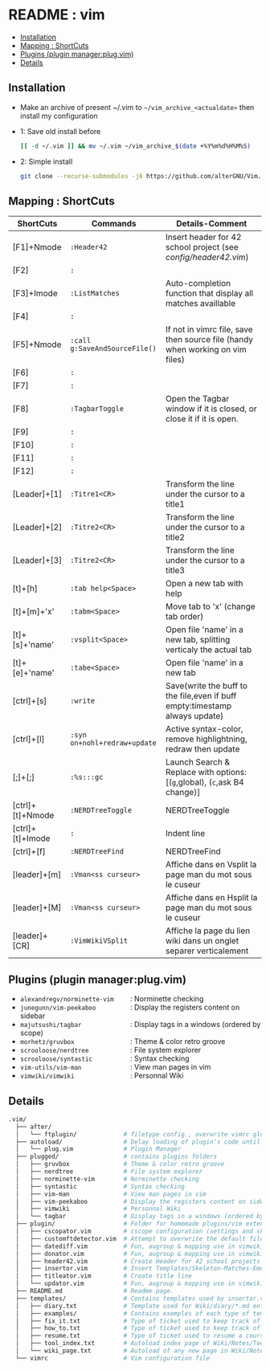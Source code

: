 # README : vim

* [Installation](#installation)
* [Mapping : ShortCuts](#mapping--shortcuts)
* [Plugins (plugin manager:plug.vim)](#plugins-plugin-managerplugvim)
* [Details](#details)

## Installation
- Make an archive of present ~/.vim to `~/vim_archive_<actualdate>` then install my configuration

- 1: Save old install before
    ```bash
    [[ -d ~/.vim ]] && mv ~/.vim ~/vim_archive_$(date +%Y%m%d%H%M%S)
    ```
- 2: Simple install
    ```bash
    git clone --recurse-submodules -j8 https://github.com/alterGNU/Vim.git ~/.vim && echo -e "\n" | vim -c "PlugInstall" -c "qa" > /dev/null 2>&1
    ```

## Mapping : ShortCuts
| ShortCuts        | Commands                      | Details-Comment                                                               |
| ---------------- | ----------------------------- | ----------------------------------------------------------------------------- |
| [F1]+Nmode       | `:Header42`                   | Insert header for 42 school project (see *config/header42.vim*)               |
| [F2]             | `:`                           |                                                                               |
| [F3]+Imode       | `:ListMatches`                | Auto-completion function that display all matches availlable                  |
| [F4]             | `:`                           |                                                                               |
| [F5]+Nmode       | `:call g:SaveAndSourceFile()` | If not in vimrc file, save then source file (handy when working on vim files) |
| [F6]             | `:`                           |                                                                               |
| [F7]             | `:`                           |                                                                               |
| [F8]             | `:TagbarToggle`               | Open the Tagbar window if it is closed, or close it if it is open.            |
| [F9]             | `:`                           |                                                                               |
| [F10]            | `:`                           |                                                                               |
| [F11]            | `:`                           |                                                                               |
| [F12]            | `:`                           |                                                                               |
| [Leader]+[1]     | `:Titre1<CR>`                 | Transform the line under the cursor to a title1                               |
| [Leader]+[2]     | `:Titre2<CR>`                 | Transform the line under the cursor to a title2                               |
| [Leader]+[3]     | `:Titre2<CR>`                 | Transform the line under the cursor to a title3                               |
| [t]+[h]          | `:tab help<Space>`            | Open a new tab with help                                                      |
| [t]+[m]+'x'      | `:tabm<Space>    `            | Move tab to 'x' (change tab order)                                            |
| [t]+[s]+'name'   | `:vsplit<Space>  `            | Open file 'name' in a new tab, splitting verticaly the actual tab             |
| [t]+[e]+'name'   | `:tabe<Space>    `            | Open file 'name' in a new tab                                                 |
| [ctrl]+[s]       | `:write`                      | Save(write the buff to the file,even if buff empty:timestamp always update)   |
| [ctrl]+[l]       | `:syn on+nohl+redraw+update`  | Active syntax-color, remove highlightning, redraw then update                 |
| [;]+[;]          | `:%s:::gc`                    | Launch Search & Replace with options:[(`g`,global), (`c`,ask B4 change)]      |
| [ctrl]+[t]+Nmode | `:NERDTreeToggle`             | NERDTreeToggle                                                                |
| [ctrl]+[t]+Imode | `:`                           | Indent line                                                                   |
| [ctrl]+[f]       | `:NERDTreeFind`               | NERDTreeFind                                                                  |
| [leader]+[m]     | `:Vman<ss curseur>`           | Affiche dans en Vsplit la page man du mot sous le cuseur                      |
| [leader]+[M]     | `:Vman<ss curseur>`           | Affiche dans en Hsplit la page man du mot sous le cuseur                      |
| [leader]+[CR]    | `:VimWikiVSplit`              | Affiche la page du lien wiki dans un onglet separer verticalement             |

## Plugins (plugin manager:plug.vim)
- `alexandregv/norminette-vim    ` : Norminette checking
- `junegunn/vim-peekaboo         ` : Display the registers content on sidebar
- `majutsushi/tagbar             ` : Display tags in a windows (ordered by scope)
- `morhetz/gruvbox               ` : Theme & color retro groove
- `scrooloose/nerdtree           ` : File system explorer
- `scrooloose/syntastic          ` : Syntax checking
- `vim-utils/vim-man             ` : View man pages in vim
- `vimwiki/vimwiki               ` : Personnal Wiki

## Details
```bash
.vim/
  ├── after/
  │   └── ftplugin/             # filetype config., overwrite vimrc global config.
  ├── autoload/                 # Delay loading of plugin's code until it's actually needed
  │   └── plug.vim              # Plugin Manager
  ├── plugged/                  # contains plugins folders
  │   ├── gruvbox               # Theme & color retro groove
  │   ├── nerdtree              # File system explorer
  │   ├── norminette-vim        # Norminette checking
  │   ├── syntastic             # Syntax checking
  │   ├── vim-man               # View man pages in vim
  │   ├── vim-peekaboo          # Display the registers content on sidebar
  │   ├── vimwiki               # Personnal Wiki
  │   └── tagbar                # Display tags in a windows (ordered by scope)
  ├── plugin/                   # Folder for homemade plugins/vim extensions
  │   ├── cscopator.vim         # cscope configuration (settings and shortcuts)
  │   ├── customftdetector.vim  # Attempt to overwrite the default filetype detector
  │   ├── datediff.vim          # Fun, augroup & mapping use in vimwiki to insert duration (:InsertDuration)
  │   ├── donator.vim           # Fun, augroup & mapping use in vimwiki to set tickets as Done (:Done)
  │   ├── header42.vim          # Create Header for 42 school projects
  │   ├── insertor.vim          # Insert Templates/Skeleton-Matches-Emojis
  │   ├── titleator.vim         # Create title line
  │   └── updator.vim           # Fun, augroup & mapping use in vimwiki to update pages (:Update)
  ├── README.md                 # Readme page.
  ├── templates/                # Contains templates used by insertor.vim
  │   ├── diary.txt             # Template used for Wiki/diary/*.md entries
  │   ├── examples/             # Contains exemples of each type of templates
  │   ├── fix_it.txt            # Type of ticket used to keep track of how to solve an encountered bug or pb.
  │   ├── how_to.txt            # Type of ticket used to keep track of how to do a certain task (~tutos).
  │   ├── resume.txt            # Type of ticket used to resume a cours, video or article
  │   ├── tool_index.txt        # Autoload index page of Wiki/Notes/Tools/<tools_name>/index.md (#TODO)
  │   └── wiki_page.txt         # Autoload of any new page in Wiki/Notes/**/*.md which is not an index (#TODO)
  └── vimrc                     # Vim configuration file
```
